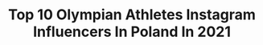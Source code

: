 ---
title: Top 10 Olympian Athletes Instagram Influencers In Poland In 2021
description: >-
  Find top olympian athletes Instagram influencers in Poland in 2021. Most popular hashtags: #running #athlete #motivation #run.
platform: Instagram
hits: 8
text_top: Discover the best Instagram influencers on inBeat.
text_bottom: Our database has 8 Instagram influencers like this in Poland for you to collaborate.
profiles:
  - username: "karolinakoleczek"
    fullname: >-
      Karolina Kołeczek
    bio: >-
      🔺Team🇵🇱Olympian 🔺Nike Athlete 🏃🏻‍♀️🔺Ambassador @olimp_nutrition_pl 🏆 🔺100m Hurdles 🚧🔺AZS UMCS Lublin 💚 🔺Team @pkn.orlen 🔺
    location: "Poland"
    followers: 19461
    engagement: 721
    commentsToLikes: 0.010699
    id: ck5c9sj6mc1c90i11sz8h31u9
    verified: false
    hashtags: "#olimp, #poland, #sprint, #hurdler"
  - username: "elliot_levi_giles"
    fullname: >-
      ⠀⠀⠀⠀⠀⠀⠀⠀⠀ ⠀⠀⠀Elliot Levi Giles
    bio: >-
      British 800m Runner - Nike Athlete European🥉medalist Rio Olympian🇧🇷 5x British Champion - PHX TRK Enquires:dave.scott@stellargroup.co.uk @StellarAth
    location: "Poland"
    followers: 6420
    engagement: 863
    commentsToLikes: 0.014860
    id: ckf5lu0mor0rv0j23ysf14wmc
    verified: false
    hashtags: "#vanlife, #frenchiesofinstagram, #frenchbulldog, #frenchie"
  - username: "natmaliszewska"
    fullname: >-
      Natalia Maliszewska
    bio: >-
      🇵🇱Short-Track WORLD CUP WINNER 2019 EUROPEAN CHAMPION on 500m 2018 Olympian🇰🇷 World Championship🥈 @team100pfn member ❤️Palm trees🌴coffee☕️ 🏡b-stok
    location: "Poland"
    followers: 5636
    engagement: 1183
    commentsToLikes: 0.014929
    id: ck6tx8t0wwh820j716kpis403
    verified: false
    hashtags: "#shorttrack, #bia, #kuvings, #dresden"
  - username: "koennaert"
    fullname: >-
      Koen Naert
    bio: >-
      Husband & Proud dad 🥇2018 European marathon Champion ⏱️2h07'39" marathon ⏱️61'42" half marathon 🇧🇪 Olympian 2016 Adeps - ASICS - AA Drink Student
    location: "Poland"
    followers: 12741
    engagement: 708
    commentsToLikes: 0.020395
    id: ck5hp90spqye80i11717hlbhs
    verified: false
    hashtags: "#work, #polar, #ekiden, #team"
  - username: "ola_rudzinska"
    fullname: >-
      Ola Mirosław (Rudzińska)
    bio: >-
      Professional Sport Climber 🇵🇱 Olympian #Tokyo2020 Double World Champion & European Champion Ambassador @underarmour #climbing #climber #athlete
    location: "Poland"
    followers: 6746
    engagement: 834
    commentsToLikes: 0.017826
    id: ck5zv73503pc80i144mc57163
    verified: false
    hashtags: "#underarmour, #smakujlubelskie, #skokwmarzenia, #underarmourteam"
  - username: "joanna.jozwik"
    fullname: >-
      Joanna Jóźwik
    bio: >-
      800m runner 🏃🏻‍♀️ Olympian #roadtotokyo2021 🇵🇱🇵🇱🇵🇱
    location: "Poland"
    followers: 102584
    engagement: 417
    commentsToLikes: 0.006255
    id: ckap88e3una2n0i78k8j810i3
    verified: true
    hashtags: "#justdoit, #cosopozakopane, #jjrunclan, #positivevibes"
  - username: "agnieszka_jerzyk"
    fullname: >-
      Agnieszka Jerzyk
    bio: >-
      PRO triathlete 2 x Olympian 💦⚙️🦵🏼 WC & EC U23 ITU Champion 5x IM70.3 Champion Long distance 8:48,49 11 years the best in Poland 🇵🇱
    location: "Poland"
    followers: 8401
    engagement: 696
    commentsToLikes: 0.026810
    id: ckap3znpt57080i78n5bm8jos
    verified: false
    hashtags: "#idmarracingteam, #newbalancepoland, #blachotrapez, #zone3polska"
  - username: "justyna.swiety.ersetic"
    fullname: >-
      Justyna Święty-Ersetic
    bio: >-
      🥇🥇EC 🥇🥈🥈🥉WC 🥇🥇🥉🥉EIC 🥈🥈WIC 🇵🇱Olympian🇬🇧🇧🇷 🚘@toyotaczajka ⛽@pkn.orlen 🥑@dymelculinarystudio 🥣@sante_pl 👕@newbalancepoland 💅@artimexcentrumzdrowiaiurody_
    location: "Poland"
    followers: 51615
    engagement: 845
    commentsToLikes: 0.009163
    id: ck15ts6j0jmes0i19dnhqj4g3
    verified: true
    hashtags: "#moments, #gym, #polishchampion, #athletics"
---